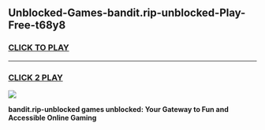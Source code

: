 
## Unblocked-Games-bandit.rip-unblocked-Play-Free-t68y8
<h3>
<a href="https://premium76.site?title=bandit.rip-unblocked&ref=19M">CLICK TO PLAY</a></h3>
<hr>

<h3>
<a href="https://premium76.site?title=bandit.rip-unblocked&ref=19M">CLICK 2 PLAY</a>
  
</h3>

<a href="https://premium76.site?title=bandit.rip-unblocked&ref=19M"><img src="https://clearcache.store/games.png"></a>


**bandit.rip-unblocked games unblocked: Your Gateway to Fun and Accessible Online Gaming**
